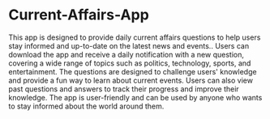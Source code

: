 # Current-Affairs-App
This app is designed to provide daily current affairs questions to help users stay informed and up-to-date on the latest news and events..
Users can download the app and receive a daily notification with a new question, covering a wide range of topics such as politics, technology, sports, and entertainment. The questions are designed to challenge users' knowledge and provide a fun way to learn about current events. Users can also view past questions and answers to track their progress and improve their knowledge. The app is user-friendly and can be used by anyone who wants to stay informed about the world around them.
